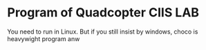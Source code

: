 # Program of Quadcopter CIIS LAB
You need to run in Linux. But if you still insist by windows, choco is heavywight program anw
